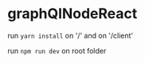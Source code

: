 # graphQlNodeReact

run ```yarn install``` on '/' and on '/client'

run ```npm run dev``` on root folder

